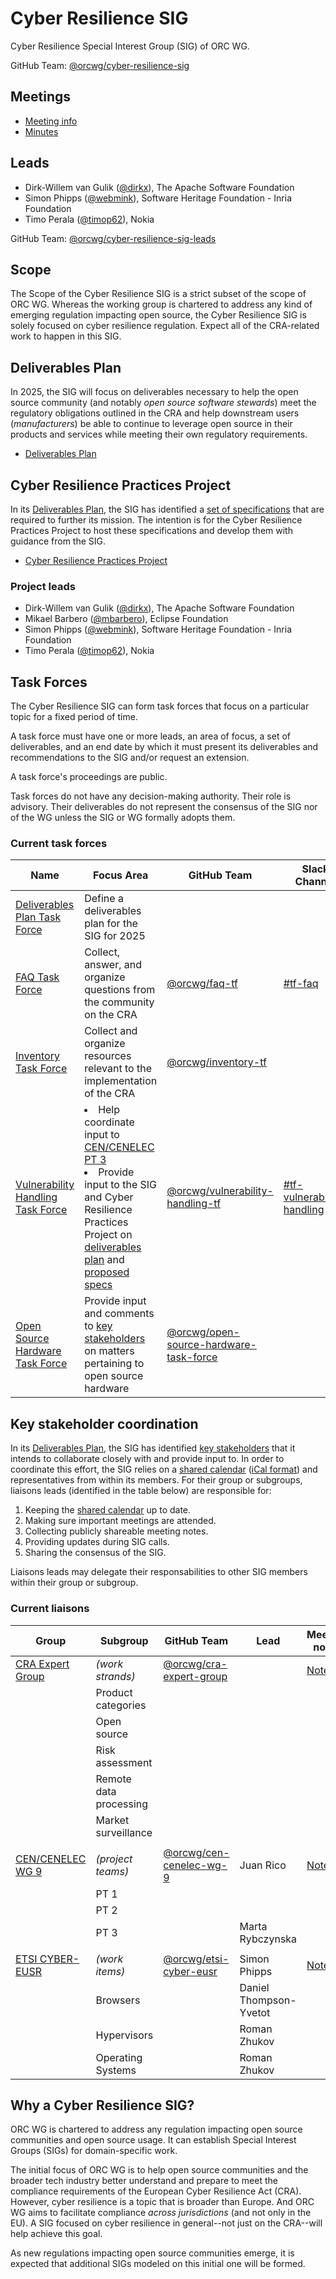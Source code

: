 # Cyber Resilience SIG

Cyber Resilience Special Interest Group (SIG) of ORC WG.

GitHub Team: [@orcwg/cyber-resilience-sig](https://github.com/orgs/orcwg/teams/cyber-resilience-sig)

## Meetings

* [Meeting info](../MEETINGS.md)
* [Minutes](./minutes/)

## Leads

* Dirk-Willem van Gulik ([@dirkx][]), The Apache Software Foundation
* Simon Phipps ([@webmink][]), Software Heritage Foundation - Inria Foundation
* Timo Perala ([@timop62][]), Nokia

GitHub Team: [@orcwg/cyber-resilience-sig-leads](https://github.com/orgs/orcwg/teams/cyber-resilience-sig-leads)

## Scope

The Scope of the Cyber Resilience SIG is a strict subset of the scope of ORC WG. Whereas the working group is chartered to address any kind of emerging regulation impacting open source, the Cyber Resilience SIG is solely focused on cyber resilience regulation. Expect all of the CRA-related work to happen in this SIG.

<a name="deliverable-plan"></a>
## Deliverables Plan

In 2025, the SIG will focus on deliverables necessary to help the open source community (and notably _open source software stewards_) meet the regulatory obligations outlined in the CRA and help downstream users (_manufacturers_) be able to continue to leverage open source in their products and services while meeting their own regulatory requirements.

* [Deliverables Plan](./deliverables.md)

## Cyber Resilience Practices Project

In its [Deliverables Plan](./deliverables.md), the SIG has identified a [set of specifications](./deliverables.md#4-specifications) that are required to further its mission. The intention is for the Cyber Resilience Practices Project to host these specifications and develop them with guidance from the SIG.

* [Cyber Resilience Practices Project](https://projects.eclipse.org/projects/technology.crp)

### Project leads

* Dirk-Willem van Gulik ([@dirkx][]), The Apache Software Foundation
* Mikael Barbero ([@mbarbero][]), Eclipse Foundation
* Simon Phipps ([@webmink][]), Software Heritage Foundation - Inria Foundation
* Timo Perala ([@timop62][]), Nokia

## Task Forces

The Cyber Resilience SIG can form task forces that focus on a particular topic for a fixed period of time.

A task force must have one or more leads, an area of focus, a set of deliverables, and an end date by which it must present its deliverables and recommendations to the SIG and/or request an extension.

A task force's proceedings are public.

Task forces do not have any decision-making authority. Their role is advisory. Their deliverables do not represent the consensus of the SIG nor of the WG unless the SIG or WG formally adopts them.

### Current task forces

| Name | Focus Area | GitHub Team | Slack Channel | Deliverables | Minutes | End date | 
|---|---|---|---|---|---|---|
| <a href="#deliverables-plan-tf" name="deliverables-plan-tf">Deliverables Plan Task Force</a> | Define a deliverables plan for the SIG for 2025 | | | [Deliverables Plan](./deliverables.md) | [Minutes](./minutes/deliverables-plan-task-force) | 2025-03-03 |
| <a href="#faq-tf" name="faq-tf">FAQ Task Force</a> | Collect, answer, and organize questions from the community on the CRA | [@orcwg/faq-tf](https://github.com/orgs/orcwg/teams/faq-tf) | [#tf-faq](https://app.slack.com/client/T083EEQCLCC/C08M5H2BQV8) | [FAQ](https://github.com/orcwg/cra-hub/blob/main/faq.md) | [Minutes](./minutes/faq-task-force) | 2025-06-30 |
| <a href="#inventory-tf" name="inventory-tf">Inventory Task Force</a> | Collect and organize resources relevant to the implementation of the CRA | [@orcwg/inventory-tf](https://github.com/orgs/orcwg/teams/inventory-tf) | | [Inventory](https://github.com/orcwg/cra-hub/blob/main/inventory.md) | [Minutes](./minutes/inventory-task-force) | 2025-06-30 |
| <a href="#vulnerability-handling-tf" name="vulnerability-handling-tf">Vulnerability Handling Task Force</a> | <li>Help coordinate input to [CEN/CENELEC PT 3](#cen-cenelec-wg-9)<li>Provide input to the SIG and Cyber Resilience Practices Project on [deliverables plan](./deliverables.md) and [proposed specs](./deliverables.md#4-specifications) | [@orcwg/vulnerability-handling-tf](https://github.com/orgs/orcwg/teams/vulnerability-handling-tf) | [#tf-vulnerability-handling](https://app.slack.com/client/T083EEQCLCC/C0926JH5Y8M) | Possible white paper on vulnerability handling | [Minutes](./minutes/vulnerability-handling-task-force) | 2025-12-31 |
| <a href="#open-source-hardware-tf" name="open-source-hardware-tf">Open Source Hardware Task Force</a> | Provide input and comments to [key stakeholders](#key-stakeholder-coordination) on matters pertaining to open source hardware | [@orcwg/open-source-hardware-task-force](https://github.com/orgs/orcwg/teams/open-source-hardware-tf) | | Input and comments | [Minutes](./minutes/open-source-hardware-tf) | 2027-12-31 |


## Key stakeholder coordination

In its [Deliverables Plan](./deliverables.md), the SIG has identified [key stakeholders](./deliverables.md#key-stakeholders) that it intends to collaborate closely with and provide input to. In order to coordinate this effort, the SIG relies on a [shared calendar][coord calendar] ([iCal format][coord ical]) and representatives from within its members. For their group or subgroups, liaisons leads (identified in the table below) are responsible for:

1. Keeping the [shared calendar][coord calendar] up to date.
2. Making sure important meetings are attended.
3. Collecting publicly shareable meeting notes.
4. Providing updates during SIG calls.
5. Sharing the consensus of the SIG.

Liaisons leads may delegate their responsabilities to other SIG members within their group or subgroup.

### Current liaisons

| Group | Subgroup | GitHub Team | Lead | Meeting notes |
|---|---|---|---|---|
| <a href="#cra-expert-group" name="cra-expert-group">CRA Expert Group</a> | _(work strands)_ | [@orcwg/cra-expert-group](https://github.com/orgs/orcwg/teams/cra-expert-group) |  | [Notes](./coordination/cra-expert-group/) |
|  | Product categories     |  |  |  |
|  | Open source            |  |  |  |
|  | Risk assessment        |  |              |  |
|  | Remote data processing |  |              |  |
|  | Market surveillance    |  |              |  |
||
| <a href="#cen-cenelec-wg-9" name="cen-cenelec-wg-9">CEN/CENELEC WG 9</a> | _(project teams)_  | [@orcwg/cen-cenelec-wg-9](https://github.com/orgs/orcwg/teams/cen-cenelec-wg-9) | Juan Rico | [Notes](./coordination/cen-cenelec-wg-9/) |
|  | PT 1 |  |  |  |
|  | PT 2 |  |  |  |
|  | PT 3 |  | Marta Rybczynska |  |
||
| <a href="#etsi-cyber-eusr" name="etsi-cyber-eusr">ETSI CYBER-EUSR</a> | _(work items)_ | [@orcwg/etsi-cyber-eusr](https://github.com/orgs/orcwg/teams/etsi-cyber-eusr) | Simon Phipps | [Notes](./coordination/etsi-cyber-eusr/) |
|  | Browsers          |  | Daniel Thompson-Yvetot |  |
|  | Hypervisors       |  | Roman Zhukov |  |
|  | Operating Systems |  | Roman Zhukov |  |

## Why a Cyber Resilience SIG?

ORC WG is chartered to address any regulation impacting open source communities and open source usage. It can establish Special Interest Groups (SIGs) for domain-specific work. 

The initial focus of ORC WG is to help open source communities and the broader tech industry better understand and prepare to meet the compliance requirements of the European Cyber Resilience Act (CRA). However, cyber resilience is a topic that is broader than Europe. And ORC WG aims to facilitate compliance _across jurisdictions_ (and not only in the EU). A SIG focused on cyber resilience in general--not just on the CRA--will help achieve this goal.

As new regulations impacting open source communities emerge, it is expected that additional SIGs modeled on this initial one will be formed.

[@dirkx]: https://github.com/dirkx
[@timop62]: https://github.com/timop62
[@mbarbero]: https://github.com/mbarbero
[@webmink]: https://github.com/webmink

[coord calendar]: https://calendar.google.com/calendar/embed?src=c_5c658735d0e74ce8caf97a1d06efd2ed01dbfc47ca6abbf6d13c90b48dd9e744%40group.calendar.google.com 
[coord ical]: https://calendar.google.com/calendar/ical/c_5c658735d0e74ce8caf97a1d06efd2ed01dbfc47ca6abbf6d13c90b48dd9e744%40group.calendar.google.com/public/basic.ics
